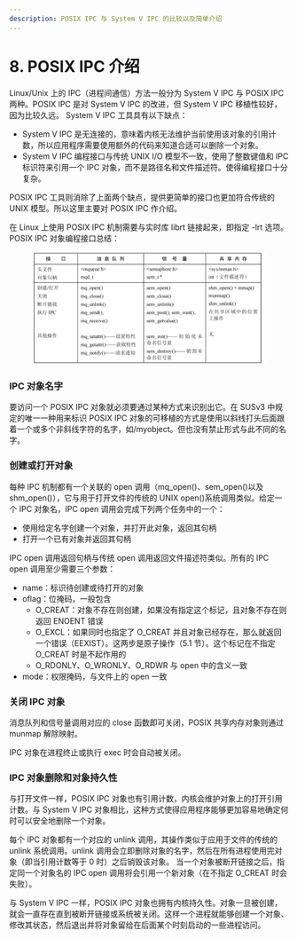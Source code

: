 ```yaml
---
description: POSIX IPC 与 System V IPC 的比较以及简单介绍
---
```


# 8. POSIX IPC 介绍

Linux/Unix 上的 IPC（进程间通信）方法一般分为 System V IPC 与 POSIX IPC 两种。POSIX IPC 是对 System V IPC 的改进，但 System V IPC 移植性较好，因为比较久远。 System V IPC 工具具有以下缺点：

* System V IPC 是无连接的，意味着内核无法维护当前使用该对象的引用计数，所以应用程序需要使用额外的代码来知道合适可以删除一个对象。
* System V IPC 编程接口与传统 UNIX I/O 模型不一致，使用了整数键值和 IPC 标识符来引用一个 IPC 对象，而不是路径名和文件描述符。使得编程接口十分复杂。

POSIX IPC 工具则消除了上面两个缺点，提供更简单的接口也更加符合传统的 UNIX 模型。所以这里主要对 POSIX IPC 作介绍。&#x20;

在 Linux 上使用 POSIX IPC 机制需要与实时库 librt 链接起来，即指定 -lrt 选项。 POSIX IPC 对象编程接口总结：&#x20;

<figure><img src=".gitbook/assets/image (3).png" alt=""><figcaption></figcaption></figure>

### IPC 对象名字

要访问一个 POSIX IPC 对象就必须要通过某种方式来识别出它。在 SUSv3 中规定的唯一一种用来标识 POSIX IPC 对象的可移植的方式是使用以斜线打头后面跟着一个或多个非斜线字符的名字，如/myobject。但也没有禁止形式与此不同的名字。

### 创建或打开对象

每种 IPC 机制都有一个关联的 open 调用（mq\_open()、sem\_open()以及 shm\_open()），它与用于打开文件的传统的 UNIX open()系统调用类似。给定一个 IPC 对象名，IPC open 调用会完成下列两个任务中的一个：

* 使用给定名字创建一个对象，并打开此对象，返回其句柄
* 打开一个已有对象并返回其句柄

IPC open 调用返回句柄与传统 open 调用返回文件描述符类似。所有的 IPC open 调用至少需要三个参数：

* name：标识待创建或待打开的对象
* oflag：位掩码，一般包含
  * O\_CREAT：对象不存在则创建，如果没有指定这个标记，且对象不存在则返回 ENOENT 错误
  * O\_EXCL：如果同时也指定了 O\_CREAT 并且对象已经存在，那么就返回一个错误（EEXIST）。这两步是原子操作（5.1 节）。这个标记在不指定 O\_CREAT 时是不起作用的
  * O\_RDONLY、O\_WRONLY、O\_RDWR 与 open 中的含义一致
* mode：权限掩码，与文件上的 open 一致

### 关闭 IPC 对象

消息队列和信号量调用对应的 close 函数即可关闭，POSIX 共享内存对象则通过 munmap 解除映射。

&#x20;IPC 对象在进程终止或执行 exec 时会自动被关闭。

### IPC 对象删除和对象持久性

与打开文件一样，POSIX IPC 对象也有引用计数，内核会维护对象上的打开引用计数。与 System V IPC 对象相比，这种方式使得应用程序能够更加容易地确定何时可以安全地删除一个对象。

每个 IPC 对象都有一个对应的 unlink 调用，其操作类似于应用于文件的传统的 unlink 系统调用。unlink 调用会立即删除对象的名字，然后在所有进程使用完对象（即当引用计数等于 0 时）之后销毁该对象。 当一个对象被断开链接之后，指定同一个对象名的 IPC open 调用将会引用一个新对象（在不指定 O\_CREAT 时会失败）。&#x20;

与 System V IPC 一样，POSIX IPC 对象也拥有内核持久性。对象一旦被创建，就会一直存在直到被断开链接或系统被关闭。这样一个进程就能够创建一个对象、修改其状态，然后退出并将对象留给在后面某个时刻启动的一些进程访问。
